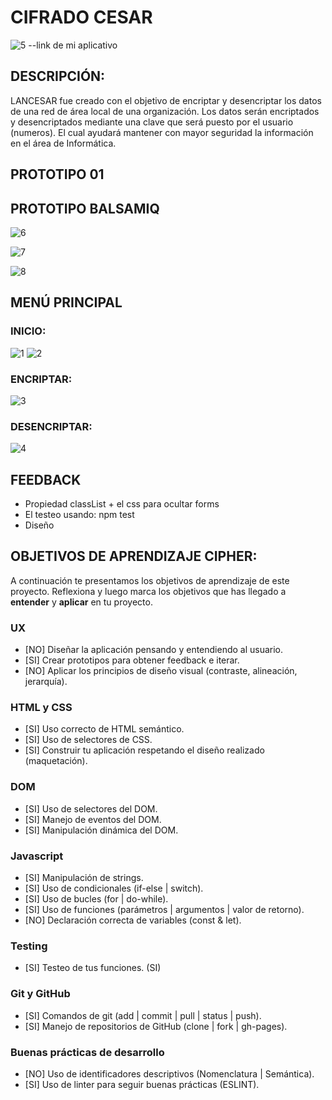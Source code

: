 # CIFRADO CESAR
  ![5](https://user-images.githubusercontent.com/50028765/66794430-17fefc00-eec7-11e9-84c2-0f9d3a01a90f.PNG)
 --link de mi aplicativo
   
## DESCRIPCIÓN:
LANCESAR fue creado con el objetivo de  encriptar y desencriptar los datos de una red de área local de una organización. 
Los datos serán encriptados y  desencriptados  mediante una clave que será puesto por el usuario (numeros). El cual ayudará
mantener con mayor seguridad la información en el área de Informática.
## PROTOTIPO 01

## PROTOTIPO BALSAMIQ
  ![6](https://user-images.githubusercontent.com/50028765/66795820-5f878700-eecb-11e9-88a2-bb263e3b3bb0.PNG)

  ![7](https://user-images.githubusercontent.com/50028765/66795866-804fdc80-eecb-11e9-89d5-c455df1274ee.PNG)

  ![8](https://user-images.githubusercontent.com/50028765/66795888-91005280-eecb-11e9-82cb-bd0daac4a447.PNG)


 

## MENÚ PRINCIPAL
   ### INICIO:
   ![1](https://user-images.githubusercontent.com/50028765/66794179-1a148b00-eec6-11e9-9760-9d6025a40aa3.PNG)
   ![2](https://user-images.githubusercontent.com/50028765/66794323-b343a180-eec6-11e9-9e7e-c30931dd593a.PNG)
    
  ### ENCRIPTAR:
  ![3](https://user-images.githubusercontent.com/50028765/66794364-e1c17c80-eec6-11e9-9e09-55531b382fba.PNG)
  ### DESENCRIPTAR:
   ![4](https://user-images.githubusercontent.com/50028765/66794390-fa319700-eec6-11e9-879e-317662b46e2e.PNG)

## FEEDBACK
- Propiedad classList + el css para ocultar forms
- El  testeo usando: npm test
- Diseño 


## OBJETIVOS DE APRENDIZAJE CIPHER:

A continuación te presentamos los objetivos de aprendizaje de este proyecto. Reflexiona y luego marca los objetivos que has llegado a **entender** y **aplicar** en tu proyecto.

### UX

- [NO] Diseñar la aplicación pensando y entendiendo al usuario.
- [SI] Crear prototipos para obtener feedback e iterar. 
- [NO] Aplicar los principios de diseño visual (contraste, alineación, jerarquía). 

### HTML y CSS

- [SI] Uso correcto de HTML semántico. 
- [SI] Uso de selectores de CSS.
- [SI] Construir tu aplicación respetando el diseño realizado (maquetación). 

### DOM

- [SI] Uso de selectores del DOM. 
- [SI] Manejo de eventos del DOM. 
- [SI] Manipulación dinámica del DOM. 

### Javascript

- [SI] Manipulación de strings.
- [SI] Uso de condicionales (if-else | switch). 
- [SI] Uso de bucles (for | do-while).	
- [SI] Uso de funciones (parámetros | argumentos | valor de retorno). 
- [NO] Declaración correcta de variables (const & let).

### Testing
- [SI] Testeo de tus funciones.  (SI)

### Git y GitHub
- [SI] Comandos de git (add | commit | pull | status | push). 
- [SI] Manejo de repositorios de GitHub (clone | fork | gh-pages). 

### Buenas prácticas de desarrollo
- [NO] Uso de identificadores descriptivos (Nomenclatura | Semántica).  
- [SI] Uso de linter para seguir buenas prácticas (ESLINT). 





